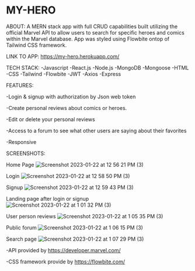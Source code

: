 # MY-HERO
ABOUT:
A MERN stack app with full CRUD capabilities built utilizing the official Marvel API to allow users to search for specific heroes and comics within the Marvel database. App was styled using Flowbite ontop of Tailwind CSS framework.

LINK TO APP: 
https://my-hero.herokuapp.com/

TECH STACK:
-Javascript -React.js -Node.js -MongoDB -Mongoose -HTML -CSS -Tailwind -Flowbite -JWT -Axios -Express

FEATURES:

-Login & signup with authorization by Json web token

-Create personal reviews about comics or heroes.

-Edit or delete your personal reviews

-Access to a forum to see what other users are saying about their favorites

-Responsive

SCREENSHOTS:

Home Page
![Screenshot 2023-01-22 at 12 56 21 PM (3)](https://user-images.githubusercontent.com/114965290/213940609-d340e55d-65b3-4bd5-b4da-4f32c6b9b6cb.png)

Login
![Screenshot 2023-01-22 at 12 58 50 PM (3)](https://user-images.githubusercontent.com/114965290/213940639-ae4a6af7-6389-4b2d-93a7-aa0b260dd88e.png)

Signup
![Screenshot 2023-01-22 at 12 59 43 PM (3)](https://user-images.githubusercontent.com/114965290/213940652-de68d39c-67c1-486b-9f51-ffed19a9fe44.png)

Landing page after login or signup
![Screenshot 2023-01-22 at 1 01 32 PM (3)](https://user-images.githubusercontent.com/114965290/213940675-a0eca153-901e-4051-882f-559eca79d309.png)

User person reviews
![Screenshot 2023-01-22 at 1 05 35 PM (3)](https://user-images.githubusercontent.com/114965290/213940683-46d2b7a8-a104-49cf-ae79-4965daa9ddb0.png)

Public forum
![Screenshot 2023-01-22 at 1 06 15 PM (3)](https://user-images.githubusercontent.com/114965290/213940699-c2de5158-ca79-4eb8-a2cd-79b94b0cd7f0.png)

Search page
![Screenshot 2023-01-22 at 1 07 29 PM (3)](https://user-images.githubusercontent.com/114965290/213940711-6425c926-efe7-4ee2-a8e1-8bf2df1fa6ab.png)


-API provided by https://developer.marvel.com/

-CSS framework provide by https://flowbite.com/
